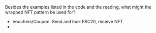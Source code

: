 Besides the examples listed in the code and the reading, what might the wrapped NFT pattern be used for?

- Vouchers/Coupon: Send and lock ERC20, receive NFT
- 
